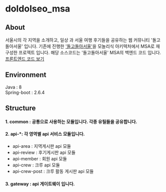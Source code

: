# doldolseo_msa

## About
서울시의 각 지역을 소개하고, 일상 과 서울 여행 후기들을 공유하는 웹 커뮤니티 '돌고돌아서울' 입니다.
기존에 진행한 ['돌고돌아서울'](https://github.com/kki7823/doldolseo)을 모놀리식 아키텍처에서 MSA로 재구성한 프로젝트 입니다. 해당 소스코드는 '돌고돌아서울' MSA의 백엔드 코드 입니다.<br/>
[프론트엔드 코드 보기](https://github.com/kki7823/doldolseo_vite)

## Environment
Java : 8 </br>
Spring-boot : 2.6.4

## Structure
#### 1. common : 공통으로 사용하는 모듈입니다. 각종 유틸들을 공유합니다. 
#### 2. api-*: 각 영역별 api 서비스 모듈입니다. 
  - api-area : 지역게시판 api 모듈 
  - api-review : 후기게시판 api 모듈 
  - api-member : 회원 api 모듈 
  - api-crew : 크루 api 모듈 
  - api-crew-post : 크루 활동 게시판 api 모듈 
#### 3. gateway : api 게이트웨이 입니다. 
